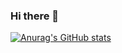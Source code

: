 ### Hi there 👋

[![Anurag's GitHub stats](https://github-readme-stats.vercel.app/api?username=kyungmince)](https://github.com/anuraghazra/github-readme-stats)



<!--
**kyungmince/kyungmince** is a ✨ _special_ ✨ repository because its `README.md` (this file) appears on your GitHub profile.

Here are some ideas to get you started:

- 🔭 I’m currently working on ...
- 🌱 I’m currently learning ...
- 👯 I’m looking to collaborate on ...
- 🤔 I’m looking for help with ...
- 💬 Ask me about ...
- 📫 How to reach me: ...
- 😄 Pronouns: ...
- ⚡ Fun fact: ...
-->

